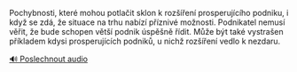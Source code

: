 
Pochybnosti, které mohou potlačit sklon k rozšíření prosperujícího podniku, i když se zdá, že situace na trhu nabízí příznivé možnosti. Podnikatel nemusí věřit, že bude schopen větší podnik úspěšně řídit. Může být také vystrašen příkladem kdysi prosperujících podniků, u nichž rozšíření vedlo k nezdaru.

[🔊 Poslechnout audio](/data/7-paragraphs/audio/chapter_69/para_002-Pochybnosti-kter-mohou-potlait-sklon-k-rozen.mp3)
